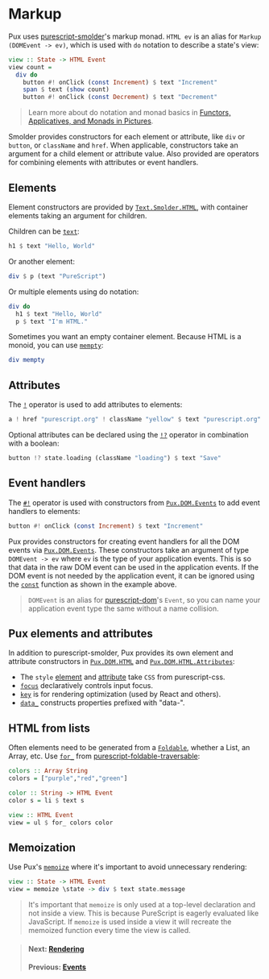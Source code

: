 # Markup

Pux uses
[purescript-smolder](https://pursuit.purescript.org/packages/purescript-smolder)'s
markup monad. `HTML ev` is an alias for `Markup (DOMEvent -> ev)`, which is used
with `do` notation to describe a state's view:

```purescript
view :: State -> HTML Event
view count =
  div do
    button #! onClick (const Increment) $ text "Increment"
    span $ text (show count)
    button #! onClick (const Decrement) $ text "Decrement"
```

> Learn more about do notation and monad basics in
> [Functors, Applicatives, and Monads in Pictures](http://adit.io/posts/2013-04-17-functors,_applicatives,_and_monads_in_pictures.html#monads).

Smolder provides constructors for each element or attribute, like `div` or
`button`, or `className` and `href`. When applicable, constructors take an
argument for a child element or attribute value. Also provided are operators for
combining elements with attributes or event handlers.

## Elements

Element constructors are provided by
[`Text.Smolder.HTML`](https://pursuit.purescript.org/packages/purescript-smolder/6.0.1/docs/Text.Smolder.HTML),
with container elements taking an argument for children.

Children can be
[`text`](https://pursuit.purescript.org/packages/purescript-smolder/6.0.0/docs/Text.Smolder.Markup#v:text):

```purescript
h1 $ text "Hello, World"
```

Or another element:

```purescript
div $ p (text "PureScript")
```

Or multiple elements using do notation:

```purescript
div do
  h1 $ text "Hello, World"
  p $ text "I'm HTML."
```

Sometimes you want an empty container element. Because HTML is a monoid, you can
use
[`mempty`](https://pursuit.purescript.org/packages/purescript-monoid/2.2.0/docs/Data.Monoid#v:mempty):

```purescript
div mempty
```

## Attributes

The
[`!`](https://pursuit.purescript.org/packages/purescript-smolder/6.0.0/docs/Text.Smolder.Markup#v:%28!%29)
operator is used to add attributes to elements:

```purescript
a ! href "purescript.org" ! className "yellow" $ text "purescript.org"
```

Optional attributes can be declared using the
[`!?`](https://pursuit.purescript.org/packages/purescript-smolder/6.0.0/docs/Text.Smolder.Markup#v:%28!?%29)
operator in combination with a boolean:

```purescript
button !? state.loading (className "loading") $ text "Save"
```

## Event handlers

The
[`#!`](https://pursuit.purescript.org/packages/purescript-smolder/6.0.0/docs/Text.Smolder.Markup#v:%28#!%29)
operator is used with constructors from
[`Pux.DOM.Events`](https://pursuit.purescript.org/packages/purescript-pux/8.7.0/docs/Pux.DOM.Events) to add event handlers to
elements:

```purescript
button #! onClick (const Increment) $ text "Increment"
```

Pux provides constructors for creating event handlers for all the DOM events via
[`Pux.DOM.Events`](https://pursuit.purescript.org/packages/purescript-pux/8.7.0/docs/Pux.DOM.Events).
These constructors take an argument of type `DOMEvent -> ev` where `ev` is the
type of your application events. This is so that data in the raw DOM event can
be used in the application events. If the DOM event is not needed by the
application event, it can be ignored using the
[`const`](https://pursuit.purescript.org/packages/purescript-prelude/2.1.0/docs/Data.Function#v:const)
function as shown in the example above.

> `DOMEvent` is an alias for
> [purescript-dom](https://pursuit.purescript.org/packages/purescript-dom/3.3.1)'s
> `Event`, so you can name your application event type the same without a
> name collision.

## Pux elements and attributes

In addition to purescript-smolder, Pux provides its own element and attribute
constructors in [`Pux.DOM.HTML`](https://pursuit.purescript.org/packages/purescript-pux/8.7.0/docs/Pux.DOM.HTML) and
[`Pux.DOM.HTML.Attributes`](https://pursuit.purescript.org/packages/purescript-pux/8.7.0/docs/Pux.DOM.HTML.Attributes):

- The `style` [element](https://pursuit.purescript.org/packages/purescript-pux/8.7.0/docs/Pux.DOM.HTML#v:style) and
  [attribute](https://pursuit.purescript.org/packages/purescript-pux/8.7.0/docs/Pux.DOM.HTML.Attributes#v:style) take `CSS` from
  purescript-css.
- [`focus`](https://pursuit.purescript.org/packages/purescript-pux/8.7.0/docs/Pux.DOM.HTML.Attributes#v:focus) declaratively controls
  input focus. 
- [`key`](https://pursuit.purescript.org/packages/purescript-pux/8.7.0/docs/Pux.DOM.HTML.Attributes#v:key) is for rendering optimization
  (used by React and others).
- [`data_`](https://pursuit.purescript.org/packages/purescript-pux/8.7.0/docs/Pux.DOM.HTML.Attributes#v:data_) constructs properties
  prefixed with "data-".

## HTML from lists

Often elements need to be generated from a
[`Foldable`](https://pursuit.purescript.org/packages/purescript-foldable-traversable/2.0.0/docs/Data.Foldable),
whether a List, an Array, etc. Use
[`for_`](https://pursuit.purescript.org/packages/purescript-foldable-traversable/2.0.0/docs/Data.Foldable#v:for_)
from
[purescript-foldable-traversable](https://pursuit.purescript.org/packages/purescript-foldable-traversable):

```purescript
colors :: Array String
colors = ["purple","red","green"]

color :: String -> HTML Event
color s = li $ text s

view :: HTML Event
view = ul $ for_ colors color
```

## Memoization

Use Pux's [`memoize`](https://pursuit.purescript.org/packages/purescript-pux/8.9.0/docs/Pux.DOM.HTML#v:memoize)
where it's important to avoid unnecessary rendering:

```purescript
view :: State -> HTML Event
view = memoize \state -> div $ text state.message
```

> It's important that `memoize` is only used at a top-level declaration and
> not inside a view. This is because PureScript is eagerly evaluated like
> JavaScript. If `memoize` is used inside a view it will recreate the memoized
> function every time the view is called.

> #### Next: [Rendering](/docs/rendering)
> #### Previous: [Events](/docs/events)
